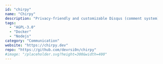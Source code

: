 ```yaml
---
id: "chirpy"
name: "Chirpy"
description: "Privacy-friendly and customizable Disqus (comment system) alternate."
tags:
  - "AGPL-3.0"
  - "Docker"
  - "Nodejs"
category: "Communication"
website: "https://chirpy.dev"
repo: "https://github.com/devrsi0n/chirpy"
#image: "/placeholder.svg?height=300&width=400"
---
```


